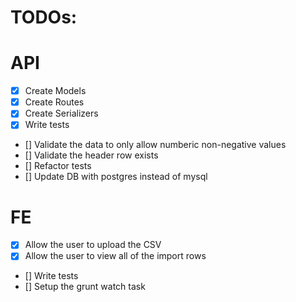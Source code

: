 # TODOs:

# API
- [X] Create Models
- [X] Create Routes
- [X] Create Serializers
- [X] Write tests
- [] Validate the data to only allow numberic non-negative values
- [] Validate the header row exists
- [] Refactor tests
- [] Update DB with postgres instead of mysql
# FE
- [X] Allow the user to upload the CSV
- [X] Allow the user to view all of the import rows
- [] Write tests
- [] Setup the grunt watch task